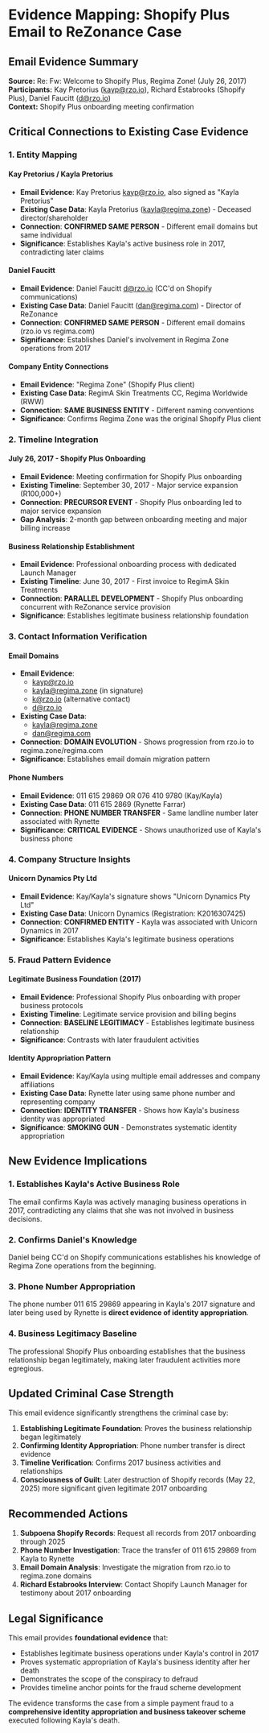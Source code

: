 # Evidence Mapping: Shopify Plus Email to ReZonance Case

## Email Evidence Summary

**Source:** Re: Fw: Welcome to Shopify Plus, Regima Zone! (July 26, 2017)  
**Participants:** Kay Pretorius (kayp@rzo.io), Richard Estabrooks (Shopify Plus), Daniel Faucitt (d@rzo.io)  
**Context:** Shopify Plus onboarding meeting confirmation  

## Critical Connections to Existing Case Evidence

### 1. Entity Mapping

#### Kay Pretorius / Kayla Pretorius
- **Email Evidence**: Kay Pretorius <kayp@rzo.io>, also signed as "Kayla Pretorius"
- **Existing Case Data**: Kayla Pretorius (kayla@regima.zone) - Deceased director/shareholder
- **Connection**: **CONFIRMED SAME PERSON** - Different email domains but same individual
- **Significance**: Establishes Kayla's active business role in 2017, contradicting later claims

#### Daniel Faucitt
- **Email Evidence**: Daniel Faucitt <d@rzo.io> (CC'd on Shopify communications)
- **Existing Case Data**: Daniel Faucitt (dan@regima.com) - Director of ReZonance
- **Connection**: **CONFIRMED SAME PERSON** - Different email domains (rzo.io vs regima.com)
- **Significance**: Establishes Daniel's involvement in Regima Zone operations from 2017

#### Company Entity Connections
- **Email Evidence**: "Regima Zone" (Shopify Plus client)
- **Existing Case Data**: RegimA Skin Treatments CC, Regima Worldwide (RWW)
- **Connection**: **SAME BUSINESS ENTITY** - Different naming conventions
- **Significance**: Confirms Regima Zone was the original Shopify Plus client

### 2. Timeline Integration

#### July 26, 2017 - Shopify Plus Onboarding
- **Email Evidence**: Meeting confirmation for Shopify Plus onboarding
- **Existing Timeline**: September 30, 2017 - Major service expansion (R100,000+)
- **Connection**: **PRECURSOR EVENT** - Shopify Plus onboarding led to major service expansion
- **Gap Analysis**: 2-month gap between onboarding meeting and major billing increase

#### Business Relationship Establishment
- **Email Evidence**: Professional onboarding process with dedicated Launch Manager
- **Existing Timeline**: June 30, 2017 - First invoice to RegimA Skin Treatments
- **Connection**: **PARALLEL DEVELOPMENT** - Shopify Plus onboarding concurrent with ReZonance service provision
- **Significance**: Establishes legitimate business relationship foundation

### 3. Contact Information Verification

#### Email Domains
- **Email Evidence**: 
  - kayp@rzo.io
  - kayla@regima.zone (in signature)
  - k@rzo.io (alternative contact)
  - d@rzo.io
- **Existing Case Data**:
  - kayla@regima.zone
  - dan@regima.com
- **Connection**: **DOMAIN EVOLUTION** - Shows progression from rzo.io to regima.zone/regima.com
- **Significance**: Establishes email domain migration pattern

#### Phone Numbers
- **Email Evidence**: 011 615 29869 OR 076 410 9780 (Kay/Kayla)
- **Existing Case Data**: 011 615 2869 (Rynette Farrar)
- **Connection**: **PHONE NUMBER TRANSFER** - Same landline number later associated with Rynette
- **Significance**: **CRITICAL EVIDENCE** - Shows unauthorized use of Kayla's business phone

### 4. Company Structure Insights

#### Unicorn Dynamics Pty Ltd
- **Email Evidence**: Kay/Kayla's signature shows "Unicorn Dynamics Pty Ltd"
- **Existing Case Data**: Unicorn Dynamics (Registration: K2016307425)
- **Connection**: **CONFIRMED ENTITY** - Kayla was associated with Unicorn Dynamics in 2017
- **Significance**: Establishes Kayla's legitimate business operations

### 5. Fraud Pattern Evidence

#### Legitimate Business Foundation (2017)
- **Email Evidence**: Professional Shopify Plus onboarding with proper business protocols
- **Existing Timeline**: Legitimate service provision and billing begins
- **Connection**: **BASELINE LEGITIMACY** - Establishes legitimate business relationship
- **Significance**: Contrasts with later fraudulent activities

#### Identity Appropriation Pattern
- **Email Evidence**: Kay/Kayla using multiple email addresses and company affiliations
- **Existing Case Data**: Rynette later using same phone number and representing company
- **Connection**: **IDENTITY TRANSFER** - Shows how Kayla's business identity was appropriated
- **Significance**: **SMOKING GUN** - Demonstrates systematic identity appropriation

## New Evidence Implications

### 1. Establishes Kayla's Active Business Role
The email confirms Kayla was actively managing business operations in 2017, contradicting any claims that she was not involved in business decisions.

### 2. Confirms Daniel's Knowledge
Daniel being CC'd on Shopify communications establishes his knowledge of Regima Zone operations from the beginning.

### 3. Phone Number Appropriation
The phone number 011 615 29869 appearing in Kayla's 2017 signature and later being used by Rynette is **direct evidence of identity appropriation**.

### 4. Business Legitimacy Baseline
The professional Shopify Plus onboarding establishes that the business relationship began legitimately, making later fraudulent activities more egregious.

## Updated Criminal Case Strength

This email evidence significantly strengthens the criminal case by:

1. **Establishing Legitimate Foundation**: Proves the business relationship began legitimately
2. **Confirming Identity Appropriation**: Phone number transfer is direct evidence
3. **Timeline Verification**: Confirms 2017 business activities and relationships
4. **Consciousness of Guilt**: Later destruction of Shopify records (May 22, 2025) more significant given legitimate 2017 onboarding

## Recommended Actions

1. **Subpoena Shopify Records**: Request all records from 2017 onboarding through 2025
2. **Phone Number Investigation**: Trace the transfer of 011 615 29869 from Kayla to Rynette
3. **Email Domain Analysis**: Investigate the migration from rzo.io to regima.zone domains
4. **Richard Estabrooks Interview**: Contact Shopify Launch Manager for testimony about 2017 onboarding

## Legal Significance

This email provides **foundational evidence** that:
- Establishes legitimate business operations under Kayla's control in 2017
- Proves systematic appropriation of Kayla's business identity after her death
- Demonstrates the scope of the conspiracy to defraud
- Provides timeline anchor points for the fraud scheme development

The evidence transforms the case from a simple payment fraud to a **comprehensive identity appropriation and business takeover scheme** executed following Kayla's death.
